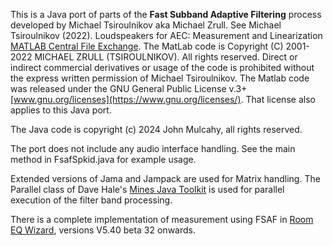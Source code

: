 This is a Java port of parts of the **Fast Subband Adaptive Filtering** process developed by Michael Tsiroulnikov aka Michael Zrull. 
See Michael Tsiroulnikov (2022). Loudspeakers for AEC: Measurement and Linearization [MATLAB Central File Exchange](https://www.mathworks.com/matlabcentral/fileexchange/117715-loudspeakers-for-aec-measurement-and-linearization">www.mathworks.com/matlabcentral/fileexchange/117715-loudspeakers-for-aec-measurement-and-linearization). 
The MatLab code is Copyright (C) 2001-2022 MICHAEL ZRULL (TSIROULNIKOV). All rights reserved. 
Direct or indirect commercial derivatives or usage of the code is prohibited without the express written permission of Michael Tsiroulnikov. 
The Matlab code was released under the GNU General Public License v.3+ [www.gnu.org/licenses](https://www.gnu.org/licenses/).
That license also applies to this Java port.

The Java code is copyright (c) 2024 John Mulcahy, all rights reserved. 

The port does not include any audio interface handling. See the main method in FsafSpkid.java for example usage.

Extended versions of Jama and Jampack are used for Matrix handling. 
The Parallel class of Dave Hale's [Mines Java Toolkit](https://inside.mines.edu/~dhale/jtk/index.html) is used for parallel execution of the filter band processing.

There is a complete implementation of measurement using FSAF in [Room EQ Wizard](www.roomeqwizard.com), versions V5.40 beta 32 onwards.

